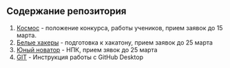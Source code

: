 ## **Содержание репозитория**

1. [Космос](https://github.com/MoyEkNik/Pyhon2025/tree/main/Космос) - положение конкурса, работы учеников, прием заявок до 15 марта.
2. [Белые хакеры](https://github.com/MoyEkNik/Pyhon2025/tree/main/Белые%20хакеры) - подготовка к хакатону, прием заявок до 25 марта
3. [Юный новатор](https://github.com/MoyEkNik/Pyhon2025/tree/main/Юный%20новатор) - НПК, прием зявок до 25 марта
4. [GIT](https://github.com/MoyEkNik/Pyhon2025/tree/main/GIT) - Инструкция работы с GitHub Desktop

